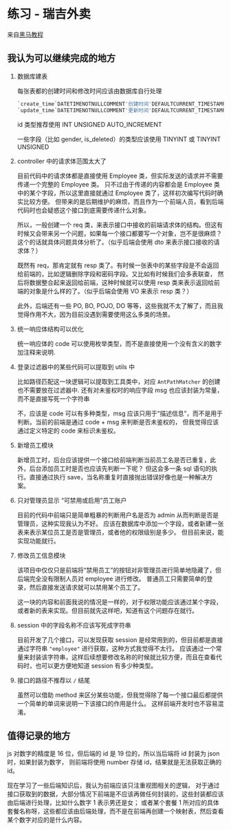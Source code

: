 # 练习 - 瑞吉外卖

来自[黑马教程](https://www.bilibili.com/video/BV13a411q753)

## 我认为可以继续完成的地方

1. 数据库建表

    每张表都的创建时间和修改时间应该由数据库自行处理

    ```sql
    `create_time`DATETIMENOTNULLCOMMENT'创建时间'DEFAULTCURRENT_TIMESTAMP,
    `update_time`DATETIMENOTNULLCOMMENT'更新时间'DEFAULTCURRENT_TIMESTAMPONUPDATECURRENT_TIMESTAMP,
    ```

    id 类型推荐使用 INT UNSIGNED AUTO_INCREMENT

    一些字段（比如 gender, is_deleted）的类型应该使用 TINYINT 或 TINYINT  UNSIGNED

1. controller 中的请求体范围太大了

    目前代码中的请求体都是直接使用 Employee 类，但实际发送的请求并不需要传递一个完整的 Employee 类。
    只不过由于传递的内容都会是 Employee 类中的某个字段，所以这里直接就通过 Employee 类了，这样初次编写代码时确实比较方便。
    但带来的是后期维护的麻烦，而且作为一个前端人员，看到后端代码时也会疑惑这个接口到底需要传递什么对象。

    所以，一般创建一个 req 类，来表示接口中接收的前端请求体的结构。但这有时候又会带来另一个问题，如果每一个接口都要写一个对象，岂不是很麻烦？
    这个的话就具体问题具体分析了。（似乎后端会使用 dto 来表示接口接收的请求体？）

    既然有 req，那肯定就有 resp 类了。有时候一张表中的某些字段是不会返回给前端的，比如逻辑删除字段和密码字段。又比如有时候我们会多表联查，
    然后将数据整合起来返回给前端，这种时候就可以使用 resp 类来表示返回给前端的对象是什么样的了。（似乎后端会使用 VO 来表示 resp 类？）

    此外，后端还有一些 PO, BO, POJO, DO 等等，这些我就不太了解了，而且我觉得作用不大，因为目前没遇到需要使用这么多类的场景。

1. 统一响应体结构可以优化

    统一响应体的 code 可以使用枚举类型，而不是直接使用一个没有含义的数字加注释来说明.

1. 登录过滤器中的某些代码可以提取到 utils 中

    比如路径匹配这一块逻辑可以提取到工具类中，对应 `AntPathMatcher` 的创建也不需要放在过滤器中.
    还有对未鉴权时的响应字段 msg 也应该封装为常量，而不是直接写死一个字符串

    不，应该是 code 可以有多种类型，msg 应该只用于“描述信息”，而不是用于判断。当前的前端是通过 code + msg 来判断是否未鉴权的，
    但我觉得应该通过定义特定的 code 来标识未鉴权。

1. 新增员工模块

    新增员工时，后台应该提供一个接口给前端判断当前员工名是否已重复，此外，后台添加员工时是否也应该先判断一下呢？
    但这会多一条 sql 语句的执行。直接通过执行 save，当名称重复时直接抛出错误好像也是一种解决方案。

1. 只对管理员显示 “可禁用或启用”员工账户

    目前的代码中前端只是简单粗暴的判断用户名是否为 admin 从而判断是否是管理员，这种实现我认为不好。
    应该在数据库中添加一个字段，或者新建一张表来表示某位员工是否是管理员，或者他的权限级别是多少。
    但目前来说，能实现功能就行。

1. 修改员工信息模块

    该项目中仅仅只是前端将“禁用员工”的按钮对非管理员进行简单地隐藏了，但后端完全没有限制人员对 employee 进行修改。
    普通员工只需要简单的登录，然后直接发送请求就可以禁用某个员工了。

    这一块的内容和前面我说的情况是一样的，对于权限功能应该通过某个字段，或者新的表来实现。但目前就先这样吧，知道有这个问题存在就行。

1. session 中的字段名称不应该写死成字符串

    目前开发了几个接口，可以发现获取 session 是经常用到的，但目前都是直接通过字符串 `"employee"` 进行获取，这种方式我觉得不太行。
    应该通过一个常量来封装该字符串，这样后续想要修改名称的时候就比较方便，而且在查看代码时，也可以更方便地知道 session 有多少种类型。

1. 接口的路径不推荐以 `/` 结尾

    虽然可以借助 method 来区分某些功能，但我觉得除了每一个接口最后都提供一个简单的单词来说明一下该接口的作用是什么。
    这样前端开发时也不容易混淆。

## 值得记录的地方

js 对数字的精度是 16 位，但后端的 id 是 19 位的，所以当后端将 id 封装为 json 时，如果封装为数字，
则前端将使用 number 存储 id，结果就是无法获取正确的 id。

现在学习了一些后端知识后，我认为前端应该只注重视图相关的逻辑，
对于通过接口获取到的数据，大部分情况下前端是不应该再做任何封装的，这些封装都应该由后端进行处理，比如什么数字 1 表示男还是女；
或者某个套餐 1 所对应的具体套餐名称呀，这些都应该由后端处理，而不是在前端再创建一个映射表，然后查看某个数字对应的是什么内容。
